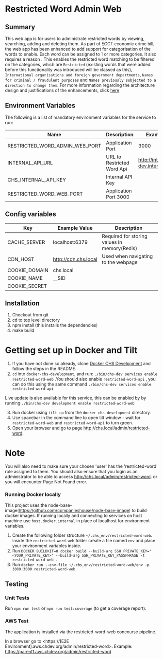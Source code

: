 # Restricted Word Admin Web

## Summary

This web app is for users to administrate restricted words by viewing, searching, adding and deleting them. 
As part of ECCT economic crime bill, the web app has been enhanced to add support for categorisation of the words to enable. Each word can be assigned to 1 or more categories. It also requires a reason . This enables the restricted word matching to be filtered on the categories, which are `Restricted` (existing words that were added before this functionality was introduced will be classed as this), `International organisations and foreign government departments`,  `Names for criminal / fraudulent purposes` and `Names previously subjected to a direction to change them`.
For more information regarding the architecture design and justifications of the enhancements, click [here](https://companieshouse.atlassian.net/wiki/spaces/PS/pages/4260626528/Enhancing+restricted+word+service)


## Environment Variables

The following is a list of mandatory environment variables for the service to run:

Name                                        | Description                                                               | Example Value
------------------------------------------- | ------------------------------------------------------------------------- | ------------------------
RESTRICTED_WORD_ADMIN_WEB_PORT              | Application Port                                                          | 3000
INTERNAL_API_URL                            | URL to Restricted Word Api                                                | http://internalapi.chs-dev.internal:4001
CHS_INTERNAL_API_KEY                        | Internal API Key
RESTRICTED_WORD_WEB_PORT                    | Application Port                                                           3000

## Config variables

Key             | Example Value         | Description
----------------|-----------------------|------------------------------------
CACHE_SERVER    | localhost:6379        | Required for storing values in memory(Redis)
CDN_HOST        | http://cdn.chs.local  | Used when navigating to the webpage
COOKIE_DOMAIN   | chs.local             |
COOKIE_NAME     |__SID                  |
COOKIE_SECRET   |                       |

## Installation

1. Checkout from git
2. cd to top level directory
3. npm install  (this installs the dependencies)
4. make build


# Getting set up in Docker and Tilt
 1. If you have not done so already, clone [Docker CHS Development](https://github.com/compaiieshouse/docker-chs-development) and follow the steps in the README.
2. `cd` into `docker-chs-development`, and run: `./bin/chs-dev services enable restricted-word-web` .You should also enable `restricted-word-api` , you can do this using the same command `./bin/chs-dev services enable restricted-word-api`

Live update is also available for this service, this can be enabled by by running `./bin/chs-dev development enable restricted-word-web`

3. Run docker using `tilt up` from the `docker-chs-development` directory.
4. Use spacebar in the command line to open tilt window - wait for `restricted-word-web` and `restricted-word-api`  to turn green.
5. Open your browser and go to page http://chs.local/admin/restricted-word.


# Note
You will also need to make sure your chosen 'user' has the 'restricted-word' role assigned to them. You should also ensure that you login as an administrator to be able to access http://chs.local/admin/restricted-word. or you will encounter Page Not Found error. 

### Running Docker locally

This project uses the node-base-image(https://github.com/companieshouse/node-base-image) to build docker images. If running locally and connecting to services on host machine use `host.docker.internal` in place of localhost for environment variables.

1. Create the following folder structure `~/.chs_env/restricted-word-web`. Inside the `restricted-word-web` folder create a file named `env` and place your environment variables inside.
2. Run `DOCKER_BUILDKIT=0 docker build --build-arg SSH_PRIVATE_KEY="<YOUR_PRIVATE_KEY>" --build-arg SSH_PRIVATE_KEY_PASSPHRASE -t restricted-word-web .`
3. Run `docker run --env-file ~/.chs_env/restricted-word-web/env -p 3000:3000 restricted-word-web`


## Testing

### Unit Tests
Run `npm run test` or `npm run test:coverage` (to get a coverage report).

### AWS Test

The application is installed via the restricted-word-web concourse pipeline.

In a browser go to <https://[E2E Environment].aws.chdev.org/admin/restricted-word>. Example:  https://parent1.aws.chdev.org/admin/restricted-word